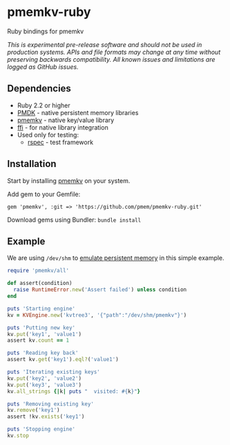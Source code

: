 # pmemkv-ruby
Ruby bindings for pmemkv

*This is experimental pre-release software and should not be used in
production systems. APIs and file formats may change at any time without
preserving backwards compatibility. All known issues and limitations
are logged as GitHub issues.*

## Dependencies

* Ruby 2.2 or higher
* [PMDK](https://github.com/pmem/pmdk) - native persistent memory libraries
* [pmemkv](https://github.com/pmem/pmemkv) - native key/value library
* [ffi](https://github.com/ffi/ffi) - for native library integration
* Used only for testing:
  * [rspec](https://github.com/rspec/rspec) - test framework

## Installation

Start by installing [pmemkv](https://github.com/pmem/pmemkv/blob/master/INSTALLING.md) on your system.

Add gem to your Gemfile:

```
gem 'pmemkv', :git => 'https://github.com/pmem/pmemkv-ruby.git'
```

Download gems using Bundler: `bundle install`

## Example

We are using `/dev/shm` to
[emulate persistent memory](http://pmem.io/2016/02/22/pm-emulation.html)
in this simple example.

```ruby
require 'pmemkv/all'

def assert(condition)
  raise RuntimeError.new('Assert failed') unless condition
end

puts 'Starting engine'
kv = KVEngine.new('kvtree3', '{"path":"/dev/shm/pmemkv"}')

puts 'Putting new key'
kv.put('key1', 'value1')
assert kv.count == 1

puts 'Reading key back'
assert kv.get('key1').eql?('value1')

puts 'Iterating existing keys'
kv.put('key2', 'value2')
kv.put('key3', 'value3')
kv.all_strings {|k| puts "  visited: #{k}"}

puts 'Removing existing key'
kv.remove('key1')
assert !kv.exists('key1')

puts 'Stopping engine'
kv.stop
```
